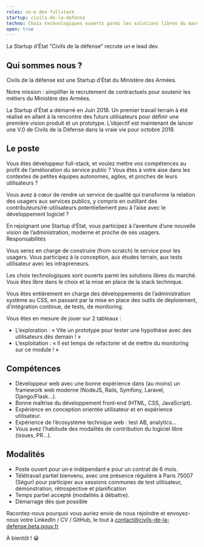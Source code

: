 ```yaml
---
roles: un·e dev fullstack
startup: civils-de-la-defense
techno: Choix technologiques ouverts parmi les solutions libres du marché.
open: true
---
```


La Startup d’État “Civils de la défense” recrute un·e lead dev.

<!--more-->

## Qui sommes nous ?

Civils de la défense est une Startup d’État du Ministère des Armées.

Notre mission : simplifier le recrutement de contractuels pour soutenir les métiers du Ministère des Armées.

La Startup d'État a démarré en Juin 2018. Un premier travail terrain à été réalisé en allant à la rencontre des futurs utilisateurs pour définir une première vision produit et un prototype.  L’objectif est maintenant de lancer une V.0 de Civils de la Défense dans la vraie vie pour octobre 2018.

## Le poste

Vous êtes développeur full-stack, et voulez mettre vos compétences au profit de l’amélioration du service public ? Vous êtes à votre aise dans les contextes de petites équipes autonomes, agiles, et proches de leurs utilisateurs ?

Vous avez à cœur de rendre un service de qualité qui transforme la relation des usagers aux services publics, y compris en outillant des contributeurs/ré-utilisateurs potentiellement peu à l’aise avec le développement logiciel ?

En rejoignant une Startup d’État, vous participez à l’aventure d’une nouvelle vision de l’administration, moderne et proche de ses usagers.
Responsabilités

Vous serez en charge de construire (from scratch) le service pour les usagers. Vous participez à la conception, aux études terrain, aux tests utilisateur avec les intrapreneurs.

Les choix technologiques sont ouverts parmi les solutions libres du marché. Vous êtes libre dans le choix et la mise en place de la stack technique.

Vous êtes entièrement en charge des développements de l’administration système au CSS, en passant par la mise en place des outils de déploiement, d’intégration continue, de tests, de monitoring.

Vous êtes en mesure de jouer sur 2 tableaux :
- L’exploration : « Vite un prototype pour tester une hypothèse avec des utilisateurs dès demain ! »
- L’exploitation : « Il est temps de refactorer et de mettre du monitoring sur ce module ! »

## Compétences
- Développeur web avec une bonne expérience dans (au moins) un framework web moderne (NodeJS, Rails, Symfony, Laravel, Django/Flask…).
- Bonne maîtrise du développement front-end (HTML, CSS, JavaScript).
- Expérience en conception orientée utilisateur et en expérience utilisateur.
- Expérience de l’écosystème technique web : test AB, analytics…
- Vous avez l’habitude des modalités de contribution du logiciel libre (issues, PR…).

## Modalités
- Poste ouvert pour un·e indépendant·e pour un contrat de 6 mois.
- Télétravail partiel bienvenu, avec une présence régulière à Paris 75007 (Ségur) pour participer aux sessions communes de test utilisateur, démonstration, rétrospective et planification
- Temps partiel accepté (modalités à débattre).
- Démarrage dès que possible

Racontez-nous pourquoi vous auriez envie de nous rejoindre et envoyez-nous votre LinkedIn / CV / GitHub, le tout à contact@civils-de-la-defense.beta.gouv.fr 

À bientôt ! 😀
